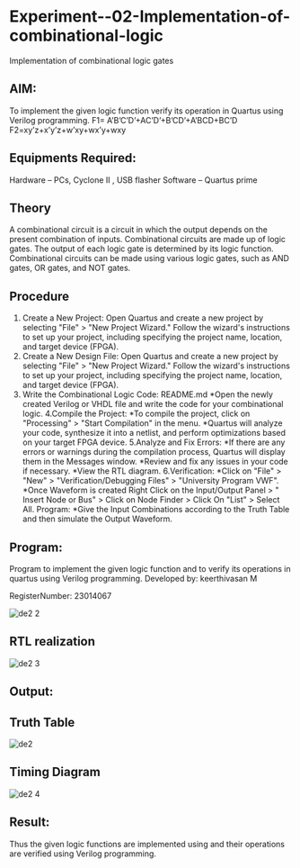# Experiment--02-Implementation-of-combinational-logic
Implementation of combinational logic gates
 
## AIM:
To implement the given logic function verify its operation in Quartus using Verilog programming.
 F1= A’B’C’D’+AC’D’+B’CD’+A’BCD+BC’D
F2=xy’z+x’y’z+w’xy+wx’y+wxy
 
 
 
## Equipments Required:
 Hardware – PCs, Cyclone II , USB flasher
 Software – Quartus prime


## Theory
 A combinational circuit is a circuit in which the output depends on the present combination of
inputs. Combinational circuits are made up of logic gates. The output of each logic gate is
determined by its logic function. Combinational circuits can be made using various logic gates,
such as AND gates, OR gates, and NOT gates.

## Procedure
1. Create a New Project:
Open Quartus and create a new project by selecting "File" > "New Project Wizard." Follow the
wizard's instructions to set up your project, including specifying the project name, location, and
target device (FPGA).
2. Create a New Design File:
Open Quartus and create a new project by selecting "File" > "New Project Wizard." Follow the
wizard's instructions to set up your project, including specifying the project name, location, and
target device (FPGA).
3. Write the Combinational Logic Code:
README.md
*Open the newly created Verilog or VHDL file and write the code for your combinational logic.
4.Compile the Project:
*To compile the project, click on "Processing" > "Start Compilation" in the menu. *Quartus will
analyze your code, synthesize it into a netlist, and perform optimizations based on your target
FPGA device.
5.Analyze and Fix Errors:
*If there are any errors or warnings during the compilation process, Quartus will display them
in the Messages window. *Review and fix any issues in your code if necessary. *View the RTL
diagram.
6.Verification: *Click on "File" > "New" > "Verification/Debugging Files" > "University Program
VWF".
*Once Waveform is created Right Click on the Input/Output Panel > " Insert Node or Bus" >
Click on Node Finder > Click On "List" > Select All. Program: *Give the Input Combinations
according to the Truth Table and then simulate the Output Waveform.
## Program:


Program to implement the given logic function and to verify its operations in quartus using Verilog programming.
Developed by: keerthivasan M

RegisterNumber: 23014067

![de2 2](https://github.com/rdxkeerthi/Experiment--02-Implementation-of-combinational-logic-/assets/147473120/c2ed5ab6-70f5-415e-8840-a7d62660bcae)
## RTL realization
![de2 3](https://github.com/rdxkeerthi/Experiment--02-Implementation-of-combinational-logic-/assets/147473120/9defe58e-3984-4fd8-90d5-70dbd2504888)

## Output:

## Truth Table
![de2](https://github.com/rdxkeerthi/Experiment--02-Implementation-of-combinational-logic-/assets/147473120/09af1344-a15e-4442-87d1-a6178e78d7f4)


## Timing Diagram
![de2 4](https://github.com/rdxkeerthi/Experiment--02-Implementation-of-combinational-logic-/assets/147473120/bb9e1b09-69d2-4f78-897b-c858dc59ac3a)

## Result:
Thus the given logic functions are implemented using  and their operations are verified using Verilog programming.
